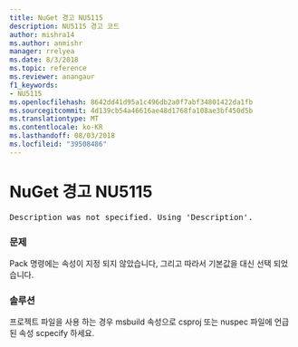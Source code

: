 ```yaml
---
title: NuGet 경고 NU5115
description: NU5115 경고 코드
author: mishra14
ms.author: anmishr
manager: rrelyea
ms.date: 8/3/2018
ms.topic: reference
ms.reviewer: anangaur
f1_keywords:
- NU5115
ms.openlocfilehash: 8642dd41d95a1c496db2a0f7abf34801422da1fb
ms.sourcegitcommit: 4d139cb54a46616ae48d1768fa108ae3bf450d5b
ms.translationtype: MT
ms.contentlocale: ko-KR
ms.lasthandoff: 08/03/2018
ms.locfileid: "39508486"
---
```

# <a name="nuget-warning-nu5115"></a>NuGet 경고 NU5115
<pre>Description was not specified. Using 'Description'.</pre>

### <a name="issue"></a>문제

Pack 명령에는 속성이 지정 되지 않았습니다, 그리고 따라서 기본값을 대신 선택 되었습니다.


### <a name="solution"></a>솔루션

프로젝트 파일을 사용 하는 경우 msbuild 속성으로 csproj 또는 nuspec 파일에 언급 된 속성 scpecify 하세요.

